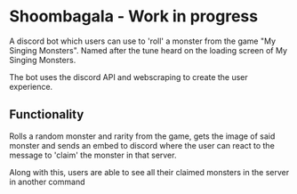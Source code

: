 # Shoombagala - Work in progress

A discord bot which users can use to 'roll' a monster from the game "My Singing Monsters". Named after the tune heard on the loading screen of My Singing Monsters.

The bot uses the discord API and webscraping to create the user experience.

## Functionality

Rolls a random monster and rarity from the game, gets the image of said monster and sends an embed to discord where the user can react to the message to 'claim' the monster in that server.

Along with this, users are able to see all their claimed monsters in the server in another command